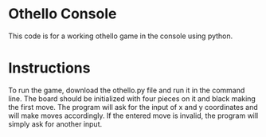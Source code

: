 # Othello Console
This code is for a working othello game in the console using python.
# Instructions
To run the game, download the othello.py file and run it in the command line.
The board should be initialized with four pieces on it and black making the first move.
The program will ask for the input of x and y coordinates and will make moves accordingly.
If the entered move is invalid, the program will simply ask for another input.
